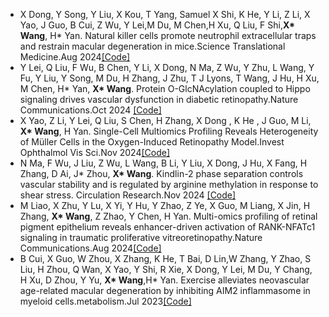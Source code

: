 - X Dong, Y Song, Y Liu, X Kou, T Yang, Samuel X Shi, K He, Y Li, Z Li, X Yao, J Guo, B Cui, Z Wu, Y Lei,M Du, M Chen,H Xu, Q Liu, F Shi,<strong>X* Wang</strong>, H* Yan. Natural killer cells promote neutrophil extracellular traps and restrain macular degeneration in mice.Science Translational Medicine.Aug 2024[[Code]](https://www.science.org/doi/10.1126/scitranslmed.adi6626?url_ver=Z39.88-2003&rfr_id=ori:rid:crossref.org&rfr_dat=cr_pub%20%200pubmed)
- Y Lei, Q Liu, F Wu, B Chen, Y Li, X Dong, N Ma, Z Wu, Y Zhu, L Wang, Y Fu, Y Liu, Y Song, M Du, H Zhang, J Zhu, T J Lyons, T Wang, J Hu, H Xu, M Chen, H* Yan, <strong>X* Wang</strong>. Protein O-GlcNAcylation coupled to Hippo signaling drives vascular dysfunction in diabetic retinopathy.Nature Communications.Oct 2024 [[Code]](https://www.nature.com/articles/s41467-024-53601-x)
- X Yao, Z Li, Y Lei, Q Liu, S Chen, H Zhang, X Dong , K He , J Guo, M Li,<strong> X* Wang</strong>, H Yan. Single-Cell Multiomics Profiling Reveals Heterogeneity of Müller Cells in the Oxygen-Induced Retinopathy Model.Invest Ophthalmol Vis Sci.Nov 2024[[Code]](https://iovs.arvojournals.org/article.aspx?articleid=2802203)
- N Ma, F Wu, J Liu, Z Wu, L Wang, B Li, Y Liu, X Dong, J Hu, X Fang, H Zhang, D Ai, J* Zhou, <strong>X* Wang</strong>. Kindlin-2 phase separation controls vascular stability and is regulated by arginine methylation in response to shear stress. Circulation Research.Nov 2024 [[Code]](https://www.ahajournals.org/doi/10.1161/CIRCRESAHA.124.324773)
- M Liao, X Zhu, Y Lu, X Yi, Y Hu, Y Zhao, Z Ye, X Guo, M Liang, X Jin, H Zhang, <strong>X* Wang</strong>, Z Zhao, Y Chen, H Yan. Multi-omics profiling of retinal pigment epithelium reveals enhancer-driven activation of RANK-NFATc1 signaling in traumatic proliferative vitreoretinopathy.Nature Communications.Aug 2024[[Code]](https://www.nature.com/articles/s41467-024-51624-y)
- B Cui, X Guo, W Zhou, X Zhang, K He, T Bai, D Lin,W Zhang, Y Zhao, S Liu, H Zhou, Q Wan, X Yao, Y Shi, R Xie, X Dong, Y Lei, M Du, Y Chang, H Xu, D Zhou, Y Yu, <strong>X* Wang</strong>,H* Yan. Exercise alleviates neovascular age-related macular degeneration by inhibiting AIM2 inflammasome in myeloid cells.metabolism.Jul 2023[[Code]](https://www.metabolismjournal.com/article/S0026-0495(23)00187-7/fulltext)